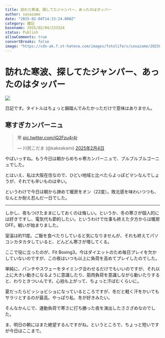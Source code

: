 ```yaml
---
title: 訪れた寒波、探してたジャンパー、あったのはタッパー
author: sasazame
date: "2025-02-04T14:33:24.000Z"
category: 雑記
basename: 2025/02/04/233324
status: Publish
allowComments: true
convertBreaks: false
image: "https://cdn-ak.f.st-hatena.com/images/fotolife/s/sasazame/20250204/20250204232457.png"
---
```

# 訪れた寒波、探してたジャンパー、あったのはタッパー

![](https://cdn-ak.f.st-hatena.com/images/fotolife/s/sasazame/20250204/20250204232457.png)

日記です。タイトルはちょっと韻踏んでみたかっただけで意味はありません。

<!-- Extended Body -->

## 寒すぎカンパーニュ

> 寒 [pic.twitter.com/jQ2Fzu4r4r](https://t.co/jQ2Fzu4r4r)
> 
> — 川尻こだま (@kakeakami) [2025年2月4日](https://twitter.com/kakeakami/status/1886689235794845848?ref_src=twsrc%5Etfw)

やばいっすね。もう今日は朝からめちゃ寒カンパーニュで、ブルブルブルゴーニュでした。

とはいえ、私は大阪在住なので、ひどい地域と比べたらよっぽどマシなんでしょうが、それでも辛いものは辛い。

というわけで今日は朝から諦めて暖房をオン（22度）。敗北感を味わいつつも、なんとか耐え忍んだ一日でした。

* * *

しかし、夜もつけたままにしておくのは悔しい。というか、冬の寒さが個人的には好きですし、電気代も節約したい。というわけで仕事も終えた夕方からは暖房OFF。戦いが始まりました。

室温は約11度。ご飯を食べたりしていると気になりませんが、それも終えてパソコンカタカタしていると、どんどん寒さが増してくる。

ここで役に立ったのが、Fit Boxing3。今はダイエットのため毎日プレイを欠かしていないのですが、この夜はいつも以上に負荷を高めてプレイしたのでした。

単純に、パンチやスウェーをタイミング合わせるだけでもいいのですが、それ以上に大きい動きになるように意識したり、筋肉負荷を意識しながら動いたりすると、わりときついんです。心拍も上がって、ちょっと汗ばむくらいに。

夏だったらビッショビショになっているところですが、冬だと軽く汗をかいてもサラリとするのが最高。やっぱり私、冬が好きみたい。

そんなかんじで、運動負荷で寒さに打ち勝った夜を演出したささざめなのでした。

ま、明日の朝にはまた絶望するんですがね。というところで、ちょっと短いですが今日はここまで。